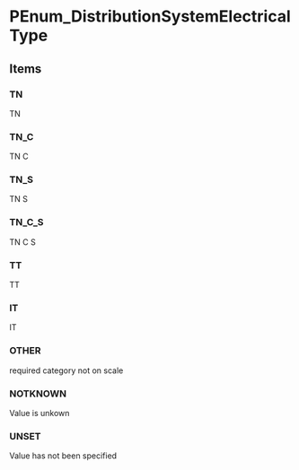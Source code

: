 # PEnum_DistributionSystemElectricalType


<!-- end of short definition -->
## Items

### TN
TN

### TN_C
TN C

### TN_S
TN S

### TN_C_S
TN C S

### TT
TT

### IT
IT

### OTHER
required category not on scale

### NOTKNOWN
Value is unkown

### UNSET
Value has not been specified
